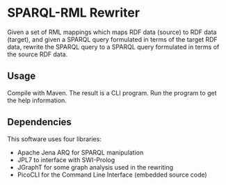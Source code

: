 # SPARQL-RML Rewriter
Given a set of RML mappings which maps RDF data (source) to RDF data (target),
and given a SPARQL query formulated in terms of the target RDF data, rewrite the 
SPARQL query to a SPARQL query formulated in terms of the source RDF data.

## Usage
Compile with Maven. The result is a CLI program. Run the program to get the help information.

## Dependencies
This software uses four libraries:
+ Apache Jena ARQ for SPARQL manipulation
+ JPL7 to interface with SWI-Prolog
+ JGraphT for some graph analysis used in the rewriting
+ PicoCLI for the Command Line Interface (embedded source code)